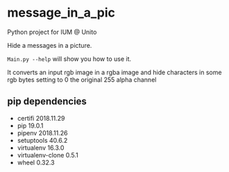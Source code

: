 # message_in_a_pic
Python project for IUM @ Unito

Hide a messages in a picture.

`Main.py --help` will show you how to use it.

It converts an input rgb image in a rgba image and hide characters in some rgb bytes setting to 0 the original 255 alpha channel

## pip dependencies
 * certifi          2018.11.29
 * pip              19.0.1
 * pipenv           2018.11.26
 * setuptools       40.6.2
 * virtualenv       16.3.0
 * virtualenv-clone 0.5.1
 * wheel            0.32.3

